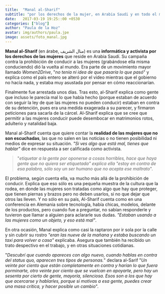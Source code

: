 ```yaml
---
title:  "Manal al-Sharif"
subtitle: "por los derechos de la mujer, en Arabia Saudi y en todo el mundo"
date:   2017-03-19 19:25::00 +0530
categories: ["blog"]
author: "Paula de la Hoz"
avatar: img/authors/paula.jpe
image: assets/foto_manal.jpg
---
```


**Manal al-Sharif**  (en árabe, منال الشريف‎‎) es una **informática y activista por los derechos de las mujeres** que reside en Arabia Saudí. Su campaña contra la prohibición de conducir a las mujeres (grabándose ella misma conduciendo) dió la vuelta al mundo. Era parte de un movimiento mayor llamado _Women2Drive_, "_no tenía ni idea de que pasaría lo que pasó_" y explica como el país entero se alteró por el video mientras que el gobierno no hacía nada, y estaba muy asustada por pensar en cómo reaccionarían. 

Finalmente fue arrestada unos días. Tras esto, al-Sharif explica como gente que incluso le parecía mal lo que había hecho (porque estaban de acuerdo con seguir la ley de que las mujeres no pueden conducir) estaban en contra de su detención, pues era una medida exagerada a su parecer, y firmaron peticiones para sacarla de la cárcel. Al-Sharif explica que se cree que permitir a las mujeres conducir puede desembocar en matrimonios rotos, adulterio y natalidad baja.  

Manal al-Sharif cuenta que quiere contar la **realidad de las mujeres que no son escuchadas**, las que no salen en las noticias o no tienen posibilidad ni medios de expresar su situación. _"Si ves algo que está mal, tienes que hablar"_ dice en respuesta a ser calificada como activista.


> "_etiquetar a la gente por oponerse a cosas horribles, hace que haya gente que no quiera ser etiquetada" explica ella "estoy en contra de esa palabra, sólo soy un ser humano que no acepta ese maltrato_". 

El problema, según cuenta ella, va mucho más allá de la prohibición de conducir. Explica que eso sólo es una pequeña muestra de la cultura que la rodea, en donde las mujeres son tratadas como algo que hay que proteger, que tienen piernas y brazos pero no deben usarlos, si no que dejar que otros las lleven. Y no sólo en su país, Al-Sharif cuenta como en una conferencia en Alemania sobre tecnología, había chicas, modelos, delante de los productos, pero cuando fue a preguntar, no sabían responderle y tuvieron que llamar a alguien para aclararle sus dudas. _"Estaban usando a las mujeres como un objeto, y eso está mal"_. 

En otra ocasión, Manal explica como casi la raptaron por ir sola por la calle y sin cubrir su rostro _"eran las nueve de la mañana y estaba buscando un taxi para volver a casa"_ explicaba. Asegura que también ha recibido un trato despectivo en el trabajo, y en otras situaciones cotidianas. 

"_Descubrí que cuando apareces con algo nuevo, cuando hablas en contra del status quo, aparecen tres tipos de personas._" declara al-Sarif "_Un veinte por ciento que están completamente en contra y harían lo que fuera porminarte, otro veinte por ciento que se vuelcan en apoyarte, pero hay un sesenta por cierto de gente, mayoría, silenciosa. Esos son a los que hay que acercarse y hablarles, porque si motivas a esa gente, puedes crear una masa crítica, y hacer posible un cambio_". 
